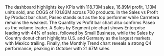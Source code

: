 The dashboard highlights key KPIs with 118.73M sales, 16.89M profit, 1.13M units sold, and COGS of 101.83M across 700 products.
In the Sales vs Profit by Product bar chart, Paseo stands out as the top performer while Carretera remains the weakest. 
The Quantity vs Profit bar chart also confirms Paseo as the volume leader.
A Sales by Segment pie chart shows Enterprise leading with 44% of sales, followed by Small Business, while the Sales by Country donut chart highlights U.S. and Germany as the largest markets, with Mexico trailing.
Finally, the Monthly Trend chart reveals a strong Q4 performance, peaking in October with 21.67M sales.
